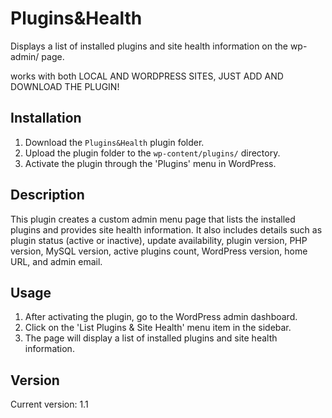 # Plugins&Health

Displays a list of installed plugins and site health information on the wp-admin/ page.

works with both LOCAL AND WORDPRESS SITES, JUST ADD AND DOWNLOAD THE PLUGIN!

## Installation

1. Download the `Plugins&Health` plugin folder.
2. Upload the plugin folder to the `wp-content/plugins/` directory.
3. Activate the plugin through the 'Plugins' menu in WordPress.

## Description

This plugin creates a custom admin menu page that lists the installed plugins and provides site health information. It also includes details such as plugin status (active or inactive), update availability, plugin version, PHP version, MySQL version, active plugins count, WordPress version, home URL, and admin email.

## Usage

1. After activating the plugin, go to the WordPress admin dashboard.
2. Click on the 'List Plugins & Site Health' menu item in the sidebar.
3. The page will display a list of installed plugins and site health information.


## Version

Current version: 1.1


